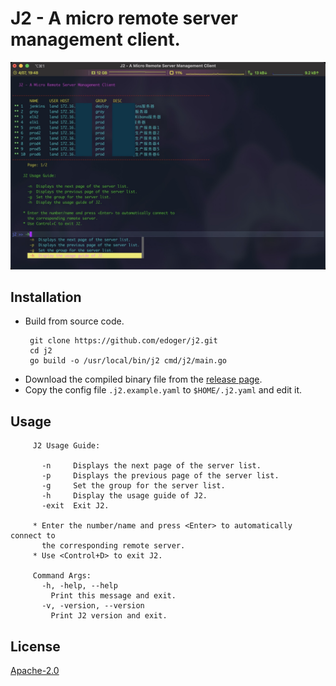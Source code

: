 # J2 - A micro remote server management client. #

[![demo](img.jpg)](https://github.com/edoger/j2)

## Installation ##

- Build from source code.
  ```
   git clone https://github.com/edoger/j2.git
   cd j2
   go build -o /usr/local/bin/j2 cmd/j2/main.go
  ```
- Download the compiled binary file from the [release page](https://github.com/edoger/j2/releases).
- Copy the config file ``` .j2.example.yaml ``` to ``` $HOME/.j2.yaml ``` and edit it.

## Usage ##

```
     J2 Usage Guide:

       -n     Displays the next page of the server list.
       -p     Displays the previous page of the server list.
       -g     Set the group for the server list.
       -h     Display the usage guide of J2.
       -exit  Exit J2.

     * Enter the number/name and press <Enter> to automatically connect to
       the corresponding remote server.
     * Use <Control+D> to exit J2.

     Command Args:
       -h, -help, --help
         Print this message and exit.
       -v, -version, --version
         Print J2 version and exit.
```

## License ##

[Apache-2.0](http://www.apache.org/licenses/LICENSE-2.0)
